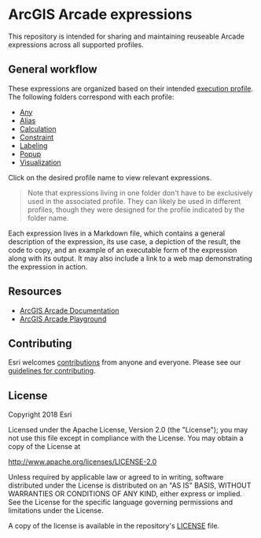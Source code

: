 # ArcGIS Arcade expressions

This repository is intended for sharing and maintaining reuseable Arcade expressions across all supported profiles.

## General workflow

These expressions are organized based on their intended [execution profile](https://developers.arcgis.com/arcade/guide/profiles/). The following folders correspond with each profile:

* [Any](https://github.com/Esri/arcade-expressions/tree/master/any)
* [Alias](https://github.com/Esri/arcade-expressions/tree/master/alias)
* [Calculation](https://github.com/Esri/arcade-expressions/tree/master/attribute_rule_calculation)
* [Constraint](https://github.com/Esri/arcade-expressions/tree/master/constraint)
* [Labeling](https://github.com/Esri/arcade-expressions/tree/master/labeling)
* [Popup](https://github.com/Esri/arcade-expressions/tree/master/popup)
* [Visualization](https://github.com/Esri/arcade-expressions/tree/master/visualization)

Click on the desired profile name to view relevant expressions.

> Note that expressions living in one folder don't have to be exclusively used in the associated profile. They can likely be used in different profiles, though they were designed for the profile indicated by the folder name.

Each expression lives in a Markdown file, which contains a general description of the expression, its use case, a depiction of the result, the code to copy, and an example of an executable form of the expression along with its output. It may also include a link to a web map demonstrating the expression in action.

## Resources

* [ArcGIS Arcade Documentation](https://developers.arcgis.com/arcade/guide/)
* [ArcGIS Arcade Playground](https://developers.arcgis.com/arcade/playground/)

## Contributing

Esri welcomes [contributions](https://github.com/esri/contributing) from anyone and everyone. Please see our [guidelines for contributing](https://github.com/esri/contributing).

## License

Copyright 2018 Esri

Licensed under the Apache License, Version 2.0 (the "License");
you may not use this file except in compliance with the License.
You may obtain a copy of the License at

   http://www.apache.org/licenses/LICENSE-2.0

Unless required by applicable law or agreed to in writing, software
distributed under the License is distributed on an "AS IS" BASIS,
WITHOUT WARRANTIES OR CONDITIONS OF ANY KIND, either express or implied.
See the License for the specific language governing permissions and
limitations under the License.

A copy of the license is available in the repository's [LICENSE](LICENSE) file.
